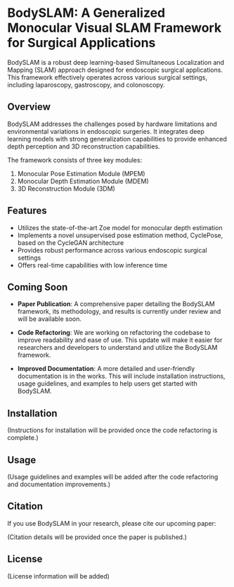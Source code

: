 # BodySLAM: A Generalized Monocular Visual SLAM Framework for Surgical Applications

BodySLAM is a robust deep learning-based Simultaneous Localization and Mapping (SLAM) approach designed for endoscopic surgical applications. This framework effectively operates across various surgical settings, including laparoscopy, gastroscopy, and colonoscopy.

## Overview

BodySLAM addresses the challenges posed by hardware limitations and environmental variations in endoscopic surgeries. It integrates deep learning models with strong generalization capabilities to provide enhanced depth perception and 3D reconstruction capabilities.

The framework consists of three key modules:
1. Monocular Pose Estimation Module (MPEM)
2. Monocular Depth Estimation Module (MDEM)
3. 3D Reconstruction Module (3DM)

## Features

- Utilizes the state-of-the-art Zoe model for monocular depth estimation
- Implements a novel unsupervised pose estimation method, CyclePose, based on the CycleGAN architecture
- Provides robust performance across various endoscopic surgical settings
- Offers real-time capabilities with low inference time

## Coming Soon

- **Paper Publication**: A comprehensive paper detailing the BodySLAM framework, its methodology, and results is currently under review and will be available soon.

- **Code Refactoring**: We are working on refactoring the codebase to improve readability and ease of use. This update will make it easier for researchers and developers to understand and utilize the BodySLAM framework.

- **Improved Documentation**: A more detailed and user-friendly documentation is in the works. This will include installation instructions, usage guidelines, and examples to help users get started with BodySLAM.

## Installation

(Instructions for installation will be provided once the code refactoring is complete.)

## Usage

(Usage guidelines and examples will be added after the code refactoring and documentation improvements.)

## Citation

If you use BodySLAM in your research, please cite our upcoming paper:

(Citation details will be provided once the paper is published.)

## License

(License information will be added)


